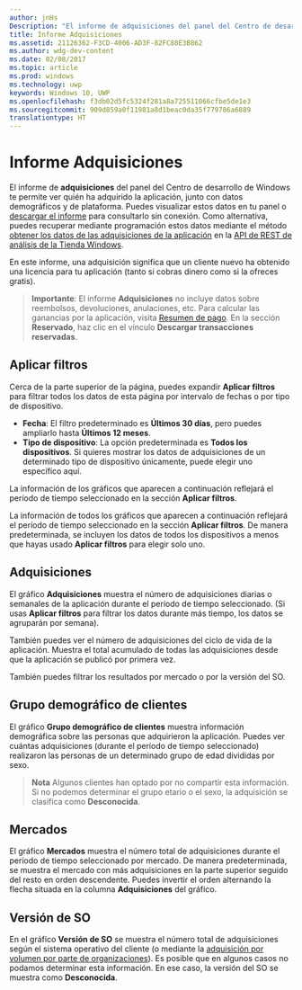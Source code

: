 ```yaml
---
author: jnHs
Description: "El informe de adquisiciones del panel del Centro de desarrollo de Windows te permite ver quién ha adquirido la aplicación, junto con datos demográficos y de plataforma."
title: Informe Adquisiciones
ms.assetid: 21126362-F3CD-4006-AD3F-82FC88E3B862
ms.author: wdg-dev-content
ms.date: 02/08/2017
ms.topic: article
ms.prod: windows
ms.technology: uwp
keywords: Windows 10, UWP
ms.openlocfilehash: f3db02d5fc5324f281a8a725511066cfbe5de1e3
ms.sourcegitcommit: 909d859a0f11981a8d1beac0da35f779786a6889
translationtype: HT
---
```

# <a name="acquisitions-report"></a>Informe Adquisiciones


El informe de **adquisiciones** del panel del Centro de desarrollo de Windows te permite ver quién ha adquirido la aplicación, junto con datos demográficos y de plataforma. Puedes visualizar estos datos en tu panel o [descargar el informe](download-analytic-reports.md) para consultarlo sin conexión. Como alternativa, puedes recuperar mediante programación estos datos mediante el método [obtener los datos de las adquisiciones de la aplicación](../monetize/get-app-acquisitions.md) en la [API de REST de análisis de la Tienda Windows](../monetize/access-analytics-data-using-windows-store-services.md).

En este informe, una adquisición significa que un cliente nuevo ha obtenido una licencia para tu aplicación (tanto si cobras dinero como si la ofreces gratis).

> **Importante**: El informe **Adquisiciones** no incluye datos sobre reembolsos, devoluciones, anulaciones, etc. Para calcular las ganancias por la aplicación, visita [Resumen de pago](payout-summary.md). En la sección **Reservado**, haz clic en el vínculo **Descargar transacciones reservadas**.



## <a name="apply-filters"></a>Aplicar filtros


Cerca de la parte superior de la página, puedes expandir **Aplicar filtros** para filtrar todos los datos de esta página por intervalo de fechas o por tipo de dispositivo.

-   **Fecha**: El filtro predeterminado es **Últimos 30 días**, pero puedes ampliarlo hasta **Últimos 12 meses**.
-   **Tipo de dispositivo**: La opción predeterminada es **Todos los dispositivos**. Si quieres mostrar los datos de adquisiciones de un determinado tipo de dispositivo únicamente, puede elegir uno específico aquí.

La información de los gráficos que aparecen a continuación reflejará el período de tiempo seleccionado en la sección **Aplicar filtros**.

La información de todos los gráficos que aparecen a continuación reflejará el período de tiempo seleccionado en la sección **Aplicar filtros**. De manera predeterminada, se incluyen los datos de todos los dispositivos a menos que hayas usado **Aplicar filtros** para elegir solo uno.

## <a name="acquisitions"></a>Adquisiciones


El gráfico **Adquisiciones** muestra el número de adquisiciones diarias o semanales de la aplicación durante el período de tiempo seleccionado. (Si usas **Aplicar filtros** para filtrar los datos durante más tiempo, los datos se agruparán por semana).

También puedes ver el número de adquisiciones del ciclo de vida de la aplicación. Muestra el total acumulado de todas las adquisiciones desde que la aplicación se publicó por primera vez.

También puedes filtrar los resultados por mercado o por la versión del SO.

## <a name="customer-demographic"></a>Grupo demográfico de clientes


El gráfico **Grupo demográfico de clientes** muestra información demográfica sobre las personas que adquirieron la aplicación. Puedes ver cuántas adquisiciones (durante el período de tiempo seleccionado) realizaron las personas de un determinado grupo de edad divididas por sexo.

> **Nota** Algunos clientes han optado por no compartir esta información. Si no podemos determinar el grupo etario o el sexo, la adquisición se clasifica como **Desconocida**.

 

## <a name="markets"></a>Mercados


El gráfico **Mercados** muestra el número total de adquisiciones durante el período de tiempo seleccionado por mercado. De manera predeterminada, se muestra el mercado con más adquisiciones en la parte superior seguido del resto en orden descendente. Puedes invertir el orden alternando la flecha situada en la columna **Adquisiciones** del gráfico.

## <a name="os-version"></a>Versión de SO


En el gráfico **Versión de SO** se muestra el número total de adquisiciones según el sistema operativo del cliente (o mediante la [adquisición por volumen por parte de organizaciones](organizational-licensing.md)). Es posible que en algunos casos no podamos determinar esta información. En ese caso, la versión del SO se muestra como **Desconocida**.



 

 
